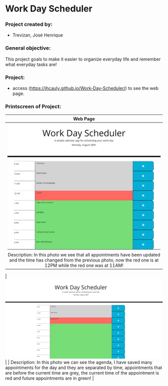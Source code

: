# Work Day Scheduler

### Project created by:
- Trevizan, José Henrique

### General objective: 
This project goals to make it easier to organize everyday life and remember what everyday tasks are!


### Project:
- access (https://jhcauly.github.io/Work-Day-Scheduler/) to see the web page.

### Printscreen of Project:

| **Web Page** |
| :---: |
| <img src="https://github.com/jhcauly/Work-Day-Scheduler/blob/main/assets/img/new%20hora.png?raw=true" width="600"> |
|Description: In this photo we see that all appointments have been updated and the time has changed from the previous photo, now the red one is at 12PM while the red one was at 11AM! |

| <img src="https://github.com/jhcauly/Work-Day-Scheduler/blob/main/assets/img/pagina.png?raw=true" width="600"> |
| Description: In this photo we can see the agenda, I have saved many appointments for the day and they are separated by time, appointments that are before the current time are grey, the current time of the appointment is red and future appointments are in green! |
